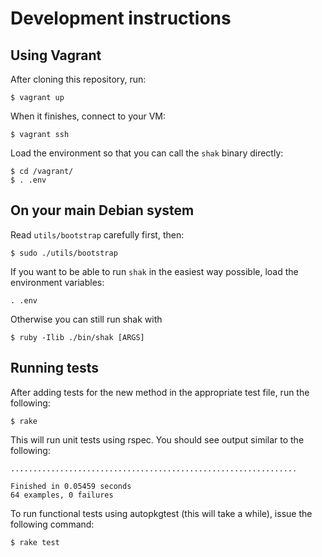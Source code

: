 # Development instructions

## Using Vagrant

After cloning this repository, run:

```
$ vagrant up
```

When it finishes, connect to your VM:

```
$ vagrant ssh
```

Load the environment so that you can call the `shak` binary directly:

```
$ cd /vagrant/
$ . .env
```

## On your main Debian system

Read `utils/bootstrap` carefully first, then:

```
$ sudo ./utils/bootstrap
```

If you want to be able to run `shak` in the easiest way possible, load the
environment variables:

```
. .env
```

Otherwise you can still run shak with

```
$ ruby -Ilib ./bin/shak [ARGS]
```

## Running tests

After adding tests for the new method in the appropriate test file, run the
following:

```
$ rake
```

This will run unit tests using rspec. You should see output similar to the
following:

```
................................................................

Finished in 0.05459 seconds
64 examples, 0 failures
```


To run functional tests using autopkgtest (this will take a while), issue the
following command:

```
$ rake test
```

